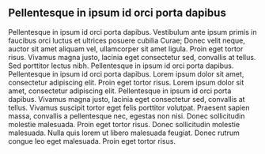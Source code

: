 ## Pellentesque in ipsum id orci porta dapibus

Pellentesque in ipsum id orci porta dapibus. Vestibulum ante ipsum primis in faucibus orci luctus et ultrices posuere cubilia Curae; Donec velit neque, auctor sit amet aliquam vel, ullamcorper sit amet ligula. Proin eget tortor risus. Vivamus magna justo, lacinia eget consectetur sed, convallis at tellus. Sed porttitor lectus nibh. Pellentesque in ipsum id orci porta dapibus. Pellentesque in ipsum id orci porta dapibus. Lorem ipsum dolor sit amet, consectetur adipiscing elit. Proin eget tortor risus. Lorem ipsum dolor sit amet, consectetur adipiscing elit. Pellentesque in ipsum id orci porta dapibus. Vivamus magna justo, lacinia eget consectetur sed, convallis at tellus. Vivamus suscipit tortor eget felis porttitor volutpat. Praesent sapien massa, convallis a pellentesque nec, egestas non nisi. Donec sollicitudin molestie malesuada. Proin eget tortor risus. Donec sollicitudin molestie malesuada. Nulla quis lorem ut libero malesuada feugiat. Donec rutrum congue leo eget malesuada. Proin eget tortor risus.